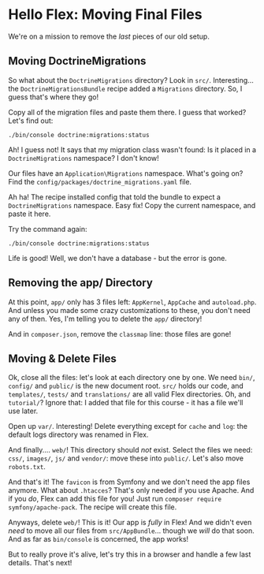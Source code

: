 # Hello Flex: Moving Final Files

We're on a mission to remove the *last* pieces of our old setup.

## Moving DoctrineMigrations

So what about the `DoctrineMigrations` directory? Look in `src/`. Interesting...
the `DoctrineMigrationsBundle` recipe added a `Migrations` directory. So, I guess
that's where they go!

Copy all of the migration files and paste them there. I guess that worked? Let's
find out:

```terminal
./bin/console doctrine:migrations:status
```

Ah! I guess not! It says that my migration class wasn't found: Is it placed in
a `DoctrineMigrations` namespace? I don't know!

Our files have an `Application\Migrations` namespace. What's going on? Find the
`config/packages/doctrine_migrations.yaml` file.

Ah ha! The recipe installed config that told the bundle to expect a `DoctrineMigrations`
namespace. Easy fix! Copy the current namespace, and paste it here.

Try the command again:

```terminal-silent
./bin/console doctrine:migrations:status
```

Life is good! Well, we don't have a database - but the error is gone.

## Removing the app/ Directory

At this point, `app/` only has 3 files left: `AppKernel`, `AppCache` and `autoload.php`.
And unless you made some crazy customizations to these, you don't need any of then.
Yes, I'm telling you to delete the `app/` directory!

And in `composer.json`, remove the `classmap` line: those files are gone!

## Moving & Delete Files

Ok, close all the files: let's look at each directory one by one. We need `bin/`,
`config/` and `public/` is the new document root. `src/` holds our code, and `templates/`,
`tests/` and `translations/` are all valid Flex directories. Oh, and `tutorial/`?
Ignore that: I added that file for this course - it has a file we'll use later.

Open up `var/`. Interesting! Delete everything except for `cache` and `log`: the
default logs directory was renamed in Flex.

And finally.... `web/`! This directory should *not* exist. Select the files we need:
`css/`, `images/`, `js/` and `vendor/`: move these into `public/`. Let's also move
`robots.txt`.

And that's it! The `favicon` is from Symfony and we don't need the app files anymore.
What about `.htacces`? That's only needed if you use Apache. And if you *do*, Flex
can add this file for you! Just run `composer require symfony/apache-pack`. The
recipe will create this file.

Anyways, delete `web/`! This is it! Our app is *fully* in Flex! And we didn't even
*need* to move all our files from `src/AppBundle`... though we *will* do that soon.
And as far as `bin/console` is concerned, the app works!

But to really prove it's alive, let's try this in a browser and handle a few last
details. That's next!
